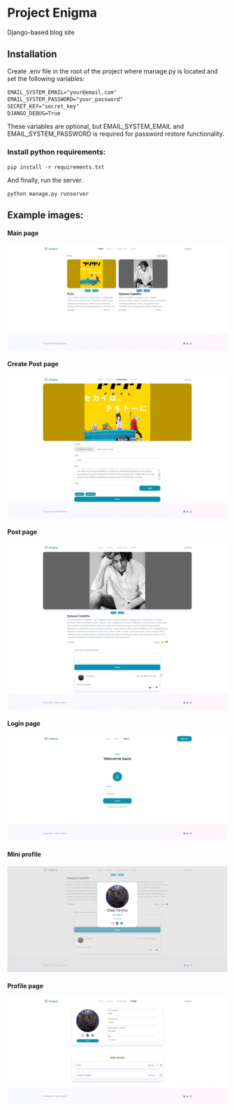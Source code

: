 # Project Enigma

Django-based blog site

## Installation

Create .env file in the root of the project where manage.py is located and set the following variables:

```properties
EMAIL_SYSTEM_EMAIL="your@email.com"
EMAIL_SYSTEM_PASSWORD="your_password"
SECRET_KEY="secret_key"
DJANGO_DEBUG=True
```

These variables are optional, but EMAIL_SYSTEM_EMAIL and EMAIL_SYSTEM_PASSWORD is required for password restore
functionality.

### Install python requirements:

```shell
pip install -r requirements.txt
```

And finally, run the server.

```shell
python manage.py runserver
```

## Example images:

#### Main page

![Sample Image](./Images/main_page.png)

#### Create Post page

![Sample Image](./Images/add_post.png)

#### Post page

![Sample Image](./Images/added_post.png)

#### Login page

![Sample Image](./Images/login_page.png)

#### Mini profile

![Sample Image](./Images/mini_profile.png)

#### Profile page

![Sample Image](./Images/profile_page.png)

